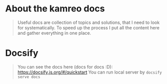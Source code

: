 # About the kamreo docs 

> Useful docs are collection of topics and solutions, that I need to look for systematically. To speed up the process I put all the content here and gather everything in one place. 

# Docsify 

> You can see the docs here (docs for docs :D): https://docsify.js.org/#/quickstart
> You can run local server by `docsify serve docs`

